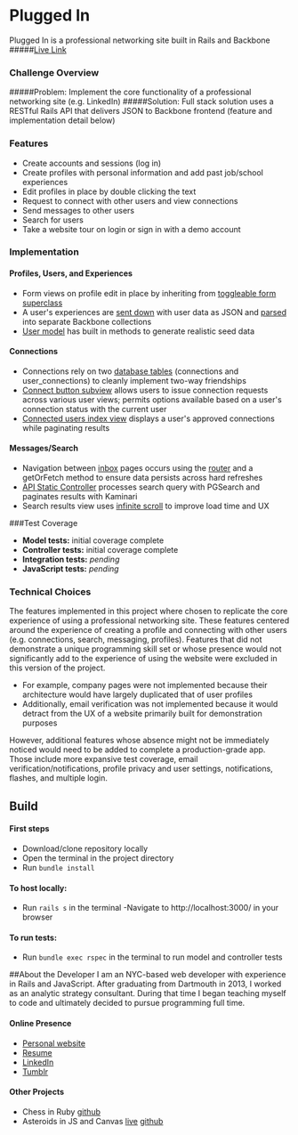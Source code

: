 # Plugged In

Plugged In is a professional networking site built in Rails and Backbone
#####<a href="http://www.plugged-in.io" target="_blank">Live Link</a>

### Challenge Overview
#####Problem:
Implement the core functionality of a professional networking site (e.g. LinkedIn)
#####Solution:
Full stack solution uses a RESTful Rails API that delivers JSON to Backbone front­end (feature and implementation detail below)

### Features
- Create accounts and sessions (log in)
- Create profiles with personal information and add past job/school experiences
- Edit profiles in place by double clicking the text
- Request to connect with other users and view connections
- Send messages to other users
- Search for users
- Take a website tour on login or sign in with a demo account

### Implementation
#### Profiles, Users, and Experiences
- Form views on profile edit in place by inheriting from [toggleable form superclass][toggleable]
- A user's experiences are [sent down][user-jbuilder] with user data as JSON and [parsed][user-parse] into separate Backbone collections
- [User model][user-model] has built in methods to generate realistic seed data

#### Connections
- Connections rely on two [database tables][schema] (connections and user_connections) to cleanly implement two-way friendships
- [Connect button subview][connect-button] allows users to issue connection requests across various user views; permits options available based on a user's connection status with the current user
- [Connected users index view][connected-users-index] displays a user's approved connections while paginating results

#### Messages/Search
- Navigation between [inbox][inbox-view] pages occurs using the [router][router] and a getOrFetch method to ensure data persists across hard refreshes
- [API Static Controller][search_controller] processes search query with PGSearch and paginates results with Kaminari
- Search results view uses [infinite scroll][search-results] to improve load time and UX

###Test Coverage
- **Model tests:** initial coverage complete
- **Controller tests:** initial coverage complete
- **Integration tests:** *pending*
- **JavaScript tests:** *pending*

### Technical Choices
The features implemented in this project where chosen to replicate the core experience of using a professional networking site. These features centered around the experience of creating a profile and connecting with other users (e.g. connections, search, messaging, profiles). Features that did not demonstrate a unique programming skill set or whose presence would not significantly add to the experience of using the website were excluded in this version of the project.
- For example, company pages were not implemented because their architecture would have largely duplicated that of user profiles
- Additionally, email verification was not implemented because it would detract from the UX of a website primarily built for demonstration purposes

However, additional features whose absence might not be immediately noticed would need to be added to complete a production-grade app. Those include more expansive test coverage, email verification/notifications, profile privacy and user settings, notifications, flashes, and multiple login.

## Build

#### First steps
- Download/clone repository locally
- Open the terminal in the project directory
- Run `bundle install`

#### To host locally:
- Run `rails s` in the terminal
-Navigate to http://localhost:3000/ in your browser

#### To run tests:
- Run `bundle exec rspec` in the terminal to run model and controller tests

##About the Developer
I am an NYC-based web developer with experience in Rails and JavaScript. After graduating from Dartmouth in 2013, I worked as an analytic strategy consultant. During that time I began teaching myself to code and ultimately decided to pursue programming full time.

#### Online Presence
- [Personal website][personal]
- [Resume][resume]
- [LinkedIn][linkedin]
- [Tumblr][tumblr]

#### Other Projects
- Chess in Ruby [github][chess]
- Asteroids in JS and Canvas [live][asteroids] [github][asteroids-github]

[user-jbuilder]: ./app/views/api/users/show.json.jbuilder
[user-model]: ./app/models/user.rb
[user-parse]: ./app/assets/javascripts/models/user.js
[toggleable]: ./app/assets/javascripts/utils/toggleable_form.js
[connect-button]: ./app/assets/javascripts/views/connect_button.js
[schema]: ./db/schema.rb
[connected-users-index]: ./app/assets/javascripts/views/connected_users_index.js
[inbox-view]: ./app/assets/javascripts/views/inbox_show.js
[router]: ./app/assets/javascripts/routers/router.js
[search-results]: ./app/assets/javascripts/views/users/composite/user_search.js
[search_controller]: ./app/controllers/api/static_controller.rb
[chess]: https://github.com/jdbalistreri/Chess
[personal]: http://www.joebalistreri.net/
[resume]: https://drive.google.com/file/d/13_K04Uy3gyKyTTF1SK_sSRadxEHW1FTFuaZciw9Km2R4_3po9riI8oF7-JSSapEUziy_19doEK5oo_K2/view
[tumblr]: http://jdbalistreri.tumblr.com/
[linkedin]: https://www.linkedin.com/in/jdbalistreri
[asteroids]: http://www.joebalistreri.net/AsteroidsJS/
[asteroids-github]: https://github.com/jdbalistreri/AsteroidsJS
